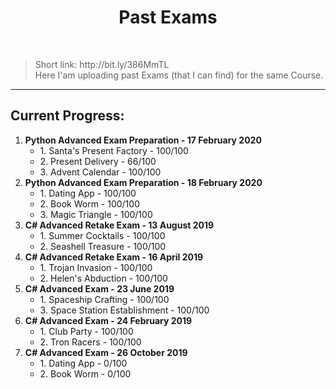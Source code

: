 <h1 align="center">Past Exams</h1>
    <br>
<blockquote>
    <p>
        Short link: http://bit.ly/386MmTL
        <br>
        Here I'am uploading past Exams (that I can find) for the same Course. 
    </p>
</blockquote>

<hr>

<h2>Current Progress:</h2>

<ol>

<li>
    <b>Python Advanced Exam Preparation - 17 February 2020</b>
    <ul>
        <li>1. Santa's Present Factory - 100/100</li>
        <li>2. Present Delivery - 66/100</li>
        <li>3. Advent Calendar - 100/100</li>
    </ul>
</li>

<li>
    <b>Python Advanced Exam Preparation - 18 February 2020</b>
    <ul>
        <li>1. Dating App - 100/100</li>
        <li>2. Book Worm - 100/100</li>
        <li>3. Magic Triangle - 100/100</li>
    </ul>
</li>

<li>
    <b>C# Advanced Retake Exam - 13 August 2019</b>
    <ul>
        <li>1. Summer Cocktails - 100/100</li>
        <li>2. Seashell Treasure - 100/100</li>
    </ul>
</li>

<li>
    <b>C# Advanced Retake Exam - 16 April 2019</b>
    <ul>
        <li>1. Trojan Invasion - 100/100</li>
        <li>2. Helen's Abduction - 100/100</li>
    </ul>
</li>

<li>
    <b>C# Advanced Exam - 23 June 2019</b>
    <ul>
        <li>1. Spaceship Crafting - 100/100</li>
        <li>3. Space Station Establishment - 100/100</li>
    </ul>
</li>

<li>
    <b>C# Advanced Exam - 24 February 2019</b>
    <ul>
        <li>1. Club Party - 100/100</li>
        <li>2. Tron Racers - 100/100</li>
    </ul>
</li>

<li>
    <b>C# Advanced Exam - 26 October 2019</b>
    <ul>
        <li>1. Dating App - 0/100</li>
        <li>2. Book Worm - 0/100</li>
    </ul>
</li>
</ol>




